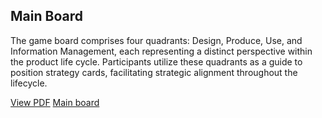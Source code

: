 ## Main Board

The game board comprises four quadrants: Design, Produce, Use, and Information Management, each representing a distinct perspective within the product life cycle. Participants utilize these quadrants as a guide to position strategy cards, facilitating strategic alignment throughout the lifecycle.

[View PDF](https://t-nagesh.github.io/toolkitupdateloopholes.github.io/assets/images/mainboard.pdf)
[Main board](https://t-nagesh.github.io/toolkitupdateloopholes.github.io/assets/images/mainboard.jpg)
